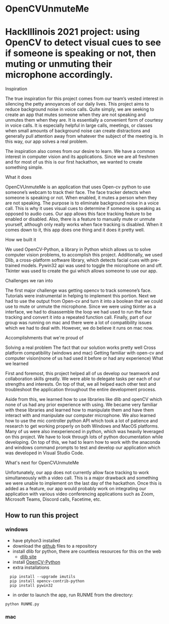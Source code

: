 # OpenCVUnmuteMe
# HackIllinois 2021 project: using OpenCV to detect visual cues to see if someone is speaking or not, then muting or unmuting their microphone accordingly.

Inspiration

The true inspiration for this project comes from our team’s vested interest in silencing the petty annoyances of our daily lives. This project aims to reduce background noise in voice calls. Quite simply, we are seeking to create an app that mutes someone when they are not speaking and unmutes them when they are. It is essentially a convenient form of courtesy in voice calls. It is especially helpful in large calls, meetings, or classes when small amounts of background noise can create distractions and generally pull attention away from whatever the subject of the meeting is. In this way, our app solves a real problem.

The inspiration also comes from our desire to learn. We have a common interest in computer vision and its applications. Since we are all freshmen and for most of us this is our first hackathon, we wanted to create something simple.

What it does

OpenCVUnmuteMe is an application that uses Open-cv python to use someone’s webcam to track their face. The face tracker detects when someone is speaking or not. When enabled, it mutes a person when they are not speaking. The purpose is to eliminate background noise in a voice call. This is why it uses visual cues to determine if someone is speaking as opposed to audio cues. Our app allows this face tracking feature to be enabled or disabled. Also, there is a feature to manually mute or unmute yourself, although only really works when face tracking is disabled. When it comes down to it, this app does one thing and it does it pretty well.

How we built it

We used OpenCV-Python, a library in Python which allows us to solve computer vision problems, to accomplish this project. Additionally, we used Dlib, a cross-platform software library, which detects facial cues with pre-trained models. Pywin32 api was used to toggle the microphone on and off. Tkinter was used to create the gui which allows someone to use our app.

Challenges we ran into

The first major challenge was getting opencv to track someone’s face. Tutorials were instrumental in helping to implement this portion. Next we had to use the output from Open-cv and turn it into a boolean that we could use to mute or unmute the microphone. Since we were using tkinter as a interface, we had to disassemble the loop we had used to run the face tracking and convert it into a repeated function call. Finally, part of our group was running on mac and there were a lot of compatibility issues which we had to deal with. However, we do believe it runs on mac now.

Accomplishments that we're proud of

Solving a real problem
The fact that our solution works pretty well
Cross platform compatibility (windows and mac)
Getting familiar with open-cv and computer vision(none of us had used it before or had any experience)
What we learned

First and foremost, this project helped all of us develop our teamwork and collaboration skills greatly. We were able to delegate tasks per each of our strengths and interests. On top of that, we all helped each other test and troubleshoot the application throughout the entire development process.

Aside from this, we learned how to use libraries like dlib and openCV which none of us had any prior experience with using. We became very familiar with these libraries and learned how to manipulate them and have them interact with and manipulate our computer microphone. We also learned how to use the mic controller python API which took a lot of patience and research to get working properly on both Windows and MacOS platforms. Many of us were also inexperienced in python, which was heavily leveraged on this project. We have to look through lots of python documentation while developing. On top of this, we had to learn how to work with the anaconda and windows command prompts to test and develop our application which was developed in Visual Studio Code.

What's next for OpenCVUnmuteMe

Unfortunately, our app does not currently allow face tracking to work simultaneously with a video call. This is a major drawback and something we were unable to implement on the last day of the hackathon. Once this is added as a feature, our app would probably work on integrating our application with various video conferencing applications such as Zoom, Microsoft Teams, Discord calls, Facetime, etc.


## How to run this project 

### windows 

* have ptyhon3 installed  
* download the [github](https://github.com/awandke/OpenCVUnmuteMe) files to a repository
* install dlib for python, there are countless resources for this on the web 
  * [dlib site](http://dlib.net/compile.html#:~:text=Using%20dlib%20from%20Python,to%20use%20dlib%20from%20Python.)
* install [OpenCV-Python](https://docs.opencv.org/4.5.0/d5/de5/tutorial_py_setup_in_windows.html)
* extra installations 
```
  pip install --upgrade imutils
  pip install opencv-contrib-python
  pip install pywin32
```
* in order to launch the app, run RUNME from the directory:
```
python RUNME.py
```

### mac
